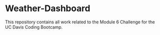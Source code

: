# Weather-Dashboard
This repository contains all work related to the Module 6 Challenge for the UC Davis Coding Bootcamp.
